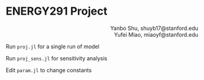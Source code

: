 # ENERGY291 Project

<div style="text-align: right"> Yanbo Shu, shuyb17@stanford.edu </div>

<div style="text-align: right"> Yufei Miao, miaoyf@stanford.edu </div>

Run `proj.jl` for a single run of model

Run `proj_sens.jl` for sensitivity analysis

Edit `param.jl` to change constants